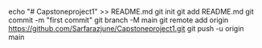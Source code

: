 echo "# Capstoneproject1" >> README.md
git init
git add README.md
git commit -m "first commit"
git branch -M main
git remote add origin https://github.com/Sarfarazjune/Capstoneproject1.git
git push -u origin main
